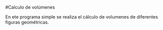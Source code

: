 #Calculo de volúmenes

En ete programa simple se realiza el cálculo de volumenes de diferentes figuras geométricas.